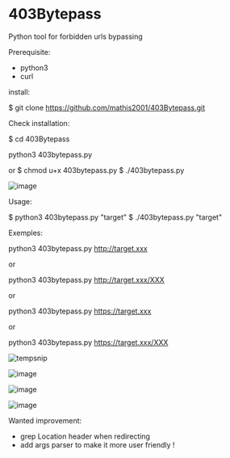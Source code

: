 # 403Bytepass
Python tool for forbidden urls bypassing

Prerequisite:

- python3
- curl

install:

$ git clone https://github.com/mathis2001/403Bytepass.git

Check installation:

$ cd 403Bytepass

python3 403bytepass.py

or
$ chmod u+x 403bytepass.py
$ ./403bytepass.py

![image](https://user-images.githubusercontent.com/40497633/160373432-f9b141e3-5a1a-4344-a691-0b1055bf1c7a.png)


Usage:

$ python3 403bytepass.py "target"
$ ./403bytepass.py "target"

Exemples:
 
python3 403bytepass.py http://target.xxx

or
 
python3 403bytepass.py http://target.xxx/XXX
 
or
 
python3 403bytepass.py https://target.xxx
 
or
 
python3 403bytepass.py https://target.xxx/XXX

![tempsnip](https://user-images.githubusercontent.com/40497633/160359511-3c80c4ab-6eb7-45e4-9833-6a0b19c5a929.png)
 
![image](https://user-images.githubusercontent.com/40497633/160358945-dec9b05d-6573-477d-8856-283a69b4d4d1.png)

![image](https://user-images.githubusercontent.com/40497633/160359035-ea029ded-25c6-4630-b19c-af61edb9619d.png)

![image](https://user-images.githubusercontent.com/40497633/160359133-d68b3068-c478-4c60-a117-98afdfa3ee2e.png)

Wanted improvement:
- grep Location header when redirecting
- add args parser to make it more user friendly !
